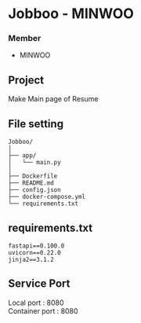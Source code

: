 # Jobboo - MINWOO

### Member
* MINWOO

## Project
Make Main page of Resume

## File setting
```
Jobboo/
│  
├── app/
│   └── main.py
│  
├── Dockerfile
├── README.md
├── config.json
├── docker-compose.yml
└── requirements.txt
```

## requirements.txt
```
fastapi==0.100.0
uvicorn==0.22.0
jinja2==3.1.2
```

## Service Port
Local port : 8080 <br>
Container port : 8080
